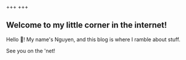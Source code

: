 +++
+++
## Welcome to my little corner in the internet!

Hello :wave:! My name's Nguyen, and this blog is where I ramble about stuff.

See you on the 'net!
